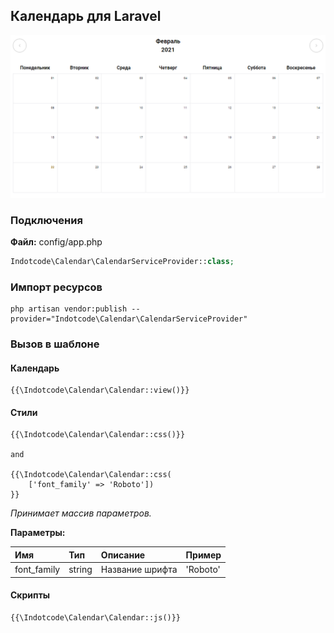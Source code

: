 ## Календарь для Laravel

![Скриншот календаря](https://raw.githubusercontent.com/indotcode/calendar/master/screenshots/screenshot.png "Орк")

### Подключения

**Файл:** config/app.php
```php
Indotcode\Calendar\CalendarServiceProvider::class;
```

### Импорт ресурсов
```text
php artisan vendor:publish --provider="Indotcode\Calendar\CalendarServiceProvider"
```

### Вызов в шаблоне

#### Календарь

```blade
{{\Indotcode\Calendar\Calendar::view()}}
```

#### Стили

```blade
{{\Indotcode\Calendar\Calendar::css()}}

and

{{\Indotcode\Calendar\Calendar::css(
    ['font_family' => 'Roboto'])
}}
```
*Принимает массив параметров.*

**Параметры:**

| Имя | Тип | Описание | Пример
|:----------------|:---------|:----------------|:----|
| font_family | string | Название шрифта | 'Roboto' |


#### Скрипты

```blade
{{\Indotcode\Calendar\Calendar::js()}}
```
